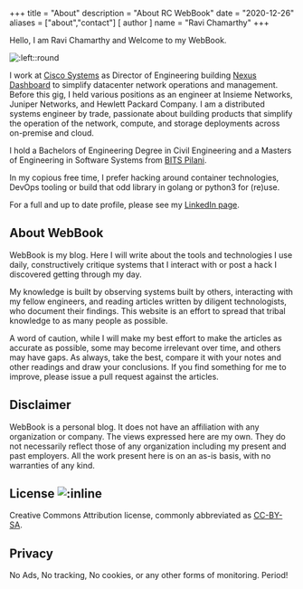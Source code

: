 +++
title = "About"
description = "About RC WebBook"
date = "2020-12-26"
aliases = ["about","contact"]
[ author ]
  name = "Ravi Chamarthy"
+++

Hello, I am Ravi Chamarthy and Welcome to my WebBook.

![:left::round](https://avatars3.githubusercontent.com/u/819205?s=400&u=2f61ca4eb7305bdb5dd9256416074476d3545a79&v=4)

I work at [Cisco Systems](https://www.cisco.com) as Director of
Engineering building [Nexus Dashboard](https://www.cisco.com/go/nexusdashboard)
to simplify datacenter network operations and management. Before this gig,
I held various positions as an engineer at Insieme Networks, Juniper Networks, and
Hewlett Packard Company. I am a distributed systems engineer by trade, passionate
about building products that simplify the operation of the network, compute,
and storage deployments across on-premise and cloud.

I hold a Bachelors of Engineering Degree in Civil Engineering and a Masters of
Engineering in Software Systems from [BITS Pilani](https://bits-pilani.ac.in/).

In my copious free time, I prefer hacking around container technologies, DevOps
tooling or build that odd library in golang or python3 for (re)use.

For a full and up to date profile, please see my [LinkedIn page](https://linkedin.com/in/ravinag).

## About WebBook

WebBook is my blog. Here I will write about the tools and technologies
I use daily, constructively critique systems that I interact with or
post a hack I discovered getting through my day.

My knowledge is built by observing systems built by others, interacting
with my fellow engineers, and reading articles written by diligent technologists, who document their findings. This website is an effort to spread that tribal
knowledge to as many people as possible.

A word of caution, while I will make my best effort to make the articles as
accurate as possible, some may become irrelevant over time, and others may have
gaps. As always, take the best, compare it with your notes and other readings
and draw your conclusions. If you find something for me to improve,
please issue a pull request against the articles.

## Disclaimer

WebBook is a personal blog. It does not have an affiliation with any organization or company. The
views expressed here are my own. They do not necessarily reflect those of any
organization including my present and past employers. All the work present here
is on an as-is basis, with no warranties of any kind.

## License ![:inline](https://licensebuttons.net/l/by-sa/3.0/88x31.png)

Creative Commons Attribution license, commonly abbreviated as [CC-BY-SA](https://creativecommons.org/licenses/by/4.0/legalcode).

## Privacy

No Ads, No tracking, No cookies, or any other forms of monitoring. Period!
